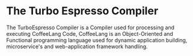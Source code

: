 # The Turbo Espresso Compiler

The TurboEspresso Compiler is a Compiler used for processing and executing CoffeeLang Code,
CoffeeLang is an Object-Oriented and Functional programming language used for dynamic application
building, microservice's and web-application framework handling.
